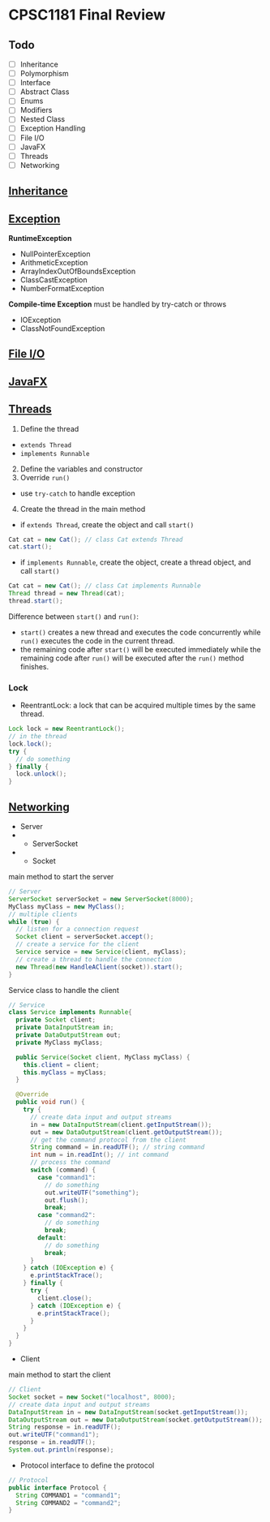 # CPSC1181 Final Review

## Todo
- [ ] Inheritance
- [ ] Polymorphism
- [ ] Interface
- [ ] Abstract Class
- [ ] Enums
- [ ] Modifiers
- [ ] Nested Class
- [ ] Exception Handling
- [ ] File I/O
- [ ] JavaFX
- [ ] Threads
- [ ] Networking

## [Inheritance](./Objact_Oriented_Programming.md#inheritance)

## [Exception](./Throwable.md#exception)
**RuntimeException**
- NullPointerException
- ArithmeticException
- ArrayIndexOutOfBoundsException
- ClassCastException
- NumberFormatException

**Compile-time Exception**
must be handled by try-catch or throws
- IOException
- ClassNotFoundException

## [File I/O](./FileIO.md)

## [JavaFX](./JavaFX.md)

## [Threads](./FinalReview.md#threads)
1. Define the thread
  - `extends Thread`
  - `implements Runnable`
2. Define the variables and constructor
3. Override `run()`
  - use `try-catch` to handle exception
4. Create the thread in the main method
  - if `extends Thread`, create the object and call `start()`
  ```java
  Cat cat = new Cat(); // class Cat extends Thread
  cat.start();
  ```
  - if `implements Runnable`, create the object, create a thread object, and call `start()`
  ```java
  Cat cat = new Cat(); // class Cat implements Runnable
  Thread thread = new Thread(cat);
  thread.start();
  ```
Difference between `start()` and `run()`:
- `start()` creates a new thread and executes the code concurrently while `run()` executes the code in the current thread.
- the remaining code after `start()` will be executed immediately while the remaining code after `run()` will be executed after the `run()` method finishes.

### Lock
- ReentrantLock: a lock that can be acquired multiple times by the same thread.
```java
Lock lock = new ReentrantLock();
// in the thread
lock.lock();
try {
  // do something
} finally {
  lock.unlock();
}
```


## [Networking](./ClientServer.md)
- Server
- + ServerSocket
- + Socket

main method to start the server
```java
// Server
ServerSocket serverSocket = new ServerSocket(8000);
MyClass myClass = new MyClass();
// multiple clients
while (true) {
  // listen for a connection request
  Socket client = serverSocket.accept();
  // create a service for the client
  Service service = new Service(client, myClass);
  // create a thread to handle the connection
  new Thread(new HandleAClient(socket)).start();
}
```
Service class to handle the client 
```java
// Service
class Service implements Runnable{
  private Socket client;
  private DataInputStream in;
  private DataOutputStream out;
  private MyClass myClass;

  public Service(Socket client, MyClass myClass) {
    this.client = client;
    this.myClass = myClass;
  }

  @Override
  public void run() {
    try {
      // create data input and output streams
      in = new DataInputStream(client.getInputStream());
      out = new DataOutputStream(client.getOutputStream());
      // get the command protocol from the client
      String command = in.readUTF(); // string command
      int num = in.readInt(); // int command
      // process the command
      switch (command) {
        case "command1":
          // do something
          out.writeUTF("something");
          out.flush();
          break;
        case "command2":
          // do something
          break;
        default:
          // do something
          break;
      }
    } catch (IOException e) {
      e.printStackTrace();
    } finally {
      try {
        client.close();
      } catch (IOException e) {
        e.printStackTrace();
      }
    }
  }
}
```

- Client

main method to start the client
```java
// Client
Socket socket = new Socket("localhost", 8000);
// create data input and output streams
DataInputStream in = new DataInputStream(socket.getInputStream());
DataOutputStream out = new DataOutputStream(socket.getOutputStream());
String response = in.readUTF();
out.writeUTF("command1");
response = in.readUTF();
System.out.println(response);
```
- Protocol
interface to define the protocol
```java
// Protocol
public interface Protocol {
  String COMMAND1 = "command1";
  String COMMAND2 = "command2";
}
```